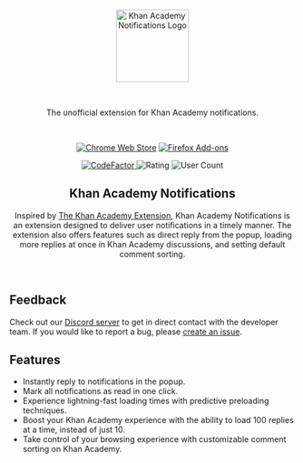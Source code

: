 <br />
<p align="center"><img width="128" alt="Khan Academy Notifications Logo" src="https://raw.githubusercontent.com/eliasmurcray/ka-notifications/main/src/images/128.png"></p>
<br />
<p align="center">The unofficial extension for Khan Academy notifications.</p>
<br />
<p align="center"><a rel="noreferrer noopener" href="https://chrome.google.com/webstore/detail/khan-academy-notification/gdlfnahbohjggjhpcmabnfikiigncjbd/"><img alt="Chrome Web Store" src="https://img.shields.io/badge/Chrome-141e24.svg?&style=for-the-badge&logo=google-chrome&logoColor=white"></a>  <a rel="noreferrer noopener" href="https://addons.mozilla.org/en-US/firefox/addon/khan-academy-notifications/"><img alt="Firefox Add-ons" src="https://img.shields.io/badge/Firefox-141e24.svg?&style=for-the-badge&logo=firefox-browser&logoColor=white"></a>
<p align="center">
  <a href="https://www.codefactor.io/repository/github/eliasmurcray/ka-notifications">
    <img src="https://www.codefactor.io/repository/github/eliasmurcray/ka-notifications/badge" alt="CodeFactor">
  </a>
  <img src="https://img.shields.io/chrome-web-store/rating/gdlfnahbohjggjhpcmabnfikiigncjbd.svg?color=00b16a" alt="Rating">
  <img src="https://img.shields.io/chrome-web-store/users/gdlfnahbohjggjhpcmabnfikiigncjbd.svg?color=07f" alt="User Count">
</p>

<h2 align="center">Khan Academy Notifications</h2>

<p align="center">Inspired by <a href="https://github.com/ka-extension/ka-extension-ts">The Khan Academy Extension</a>, Khan Academy Notifications is an extension designed to deliver user notifications in a timely manner. The extension also offers features such as direct reply from the popup, loading more replies at once in Khan Academy discussions, and setting default comment sorting.</p>
<br />

## Feedback

Check out our [Discord server](https://discord.com/invite/peexFK5dz6) to get in direct contact with the developer team.
If you would like to report a bug, please [create an issue](https://github.com/eliasmurcray/ka-notifications/issues).

## Features

- Instantly reply to notifications in the popup.
- Mark all notifications as read in one click.
- Experience lightning-fast loading times with predictive preloading techniques.
- Boost your Khan Academy experience with the ability to load 100 replies at a time, instead of just 10.
- Take control of your browsing experience with customizable comment sorting on Khan Academy.
